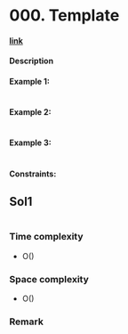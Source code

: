 # 000. Template

#### [link](https://leetcode.com/problems/XXX/)

#### Description

#### Example 1:
```
```
#### Example 2:
```
```
#### Example 3:
```
```

#### Constraints:

## Sol1
```java
```
### Time complexity
* O()
### Space complexity
* O()
### Remark